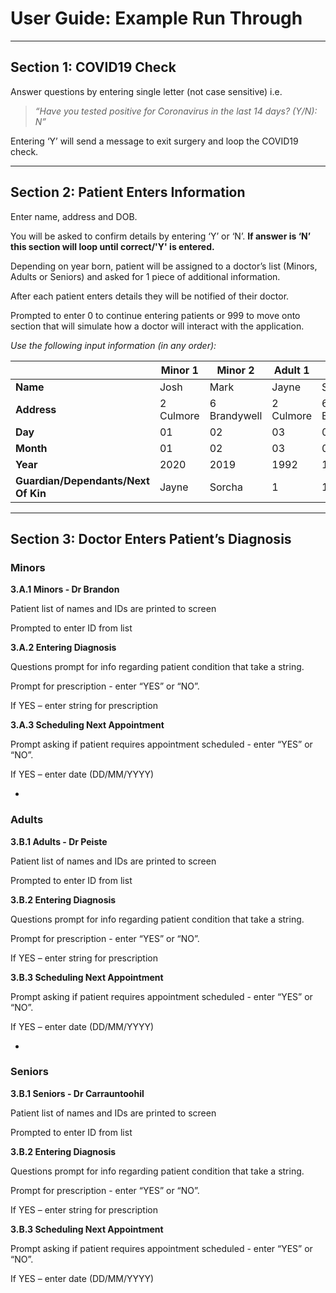 # **User Guide:** Example Run Through

---

## Section 1: COVID19 Check

Answer questions by entering single letter (not case sensitive) i.e.

>*“Have you tested positive for Coronavirus in the last 14 days? (Y/N): N”*

Entering ‘Y’ will send a message to exit surgery and loop the COVID19 check.

---

## Section 2: Patient Enters Information

Enter name, address and DOB.

You will be asked to confirm details by entering ‘Y’ or ‘N’. **If answer is ‘N’ this section will loop until correct/'Y' is entered.**

Depending on year born, patient will be assigned to a doctor’s list (Minors, Adults or Seniors) and asked for 1 piece of additional information.

After each patient enters details they will be notified of their doctor.

Prompted to enter 0 to continue entering patients or 999 to move onto section that will simulate how a doctor will interact with the application.

*Use the following input information (in any order):*

|   | Minor 1 | Minor 2 | Adult 1 | Adult 2 | Senior 1 | Senior 2 |
| - | --------| ------- | ------- | ------- | -------- | -------- |
| **Name** | Josh | Mark |  Jayne | Sorcha | John | Susanne |
| **Address** | 2 Culmore | 6 Brandywell | 2 Culmore | 6 Brandywell | 5 Waterside | 5 Waterside |
| **Day** | 01 | 02 | 03 | 04 | 05 | 06 |
| **Month** | 01 | 02 | 03 | 04 | 05 | 06 |
| **Year** | 2020 | 2019 | 1992 | 1991 | 1950 | 1951 |
| **Guardian/Dependants/Next Of Kin** | Jayne | Sorcha | 1 | 1 | Jayne | Sorcha |

---

## Section 3: Doctor Enters Patient’s Diagnosis

### Minors
**3.A.1 Minors - Dr Brandon**

Patient list of names and IDs are printed to screen

Prompted to enter ID from list

**3.A.2 Entering Diagnosis**

Questions prompt for info regarding patient condition that take a string.

Prompt for prescription - enter “YES” or “NO”.

If YES – enter string for prescription


**3.A.3 Scheduling Next Appointment**

Prompt asking if patient requires appointment scheduled - enter “YES” or “NO”.

If YES – enter date (DD/MM/YYYY)

-

### Adults

**3.B.1 Adults - Dr Peiste**

Patient list of names and IDs are printed to screen

Prompted to enter ID from list

**3.B.2 Entering Diagnosis**

Questions prompt for info regarding patient condition that take a string.

Prompt for prescription - enter “YES” or “NO”.

If YES – enter string for prescription

**3.B.3 Scheduling Next Appointment**

Prompt asking if patient requires appointment scheduled - enter “YES” or “NO”.

If YES – enter date (DD/MM/YYYY)

-

### Seniors

**3.B.1 Seniors - Dr Carrauntoohil**

Patient list of names and IDs are printed to screen

Prompted to enter ID from list

**3.B.2 Entering Diagnosis**

Questions prompt for info regarding patient condition that take a string.

Prompt for prescription - enter “YES” or “NO”.

If YES – enter string for prescription

**3.B.3 Scheduling Next Appointment**

Prompt asking if patient requires appointment scheduled - enter “YES” or “NO”.

If YES – enter date (DD/MM/YYYY)
